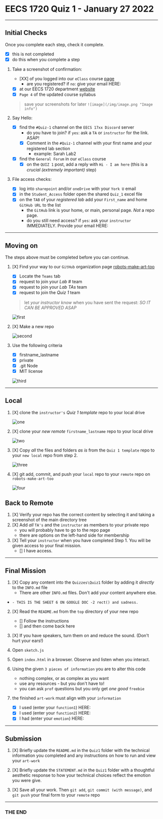 # EECS 1720 Quiz 1 - January 27 2022

---

## Initial Checks

Once you complete each step, check it complete.

- [X] this is not completed
- [X] do this when you complete a step

1. Take a screenshot of confirmation:
   - [XX] of you logged into our `eClass` course [page](https://eclass.yorku.ca/course/view.php?id=48978)
     - are you registered? if `no`: give your email HERE:
   - [X] at our EECS 1720 department [website](https://www.eecs.yorku.ca/course_archive/2021-22/W/1720/)
   - [X] `Page 4` of the updated course syllabus

   > save your screenshots for later
   > `![image](/img/image.png "Image info")`

2. Say Hello:
   - [X] find the `#Quiz-1` channel on the `EECS 17xx Discord` server
     - do you have to join? if `yes`: ask a `TA` or `instructor` for the link. ASAP!
     - [X] Comment in the `#Quiz-1` channel with your first name and your registered lab section
       - example: Sarah Lab2
   - [X] find the `General Forum` in our `eClass` course
     - [X] on the `QUIZ 1` post, add a reply with `Hi - I am here` (this is a _crucial (extremely important)_ step)

3. File access checks:
   - [X] log into `sharepoint` and/or `oneDrive` with your `York U` email
   - [X] in the `Student_Access` folder open the shared `Quiz_1` excel file
   - [X] on the `TAB` of your _registered lab_ add your `First_name` and home `GitHub URL` to the list
     - the `GitHub` link is your home, or main, personal page. _Not_ a repo page.
     - do you still need access? if `yes`: ask your `instructor` IMMEDIATELY. Provide your email HERE:

---

## Moving on

The steps above must be completed before you can continue.

1. [X] Find your way to our `GitHub` organization page [robots-make-art-too](https://github.com/robots-make-art-too)
   - [X] Locate the `Teams` tab
   - [X] request to join your _Lab #_ team
   - [X] request to join your _Lab TAs_ team
   - [X] request to join the _Quiz 1_ team

   > let _your instructor know_ when you have sent the request: *SO IT CAN BE APPROVED ASAP*

   ![first](/img/join-team.png "Step 1: Join the team")

2. [X] Make a new repo

   ![second](/img/make-repo.png "Step 2: Create a Repo")

3. Use the following criteria
   - [X] firstname_lastname
   - [X] private
   - [X] .git Node
   - [X] MIT license

   ![third](/img/criteria.png "Step 3: You must follow this format")

---

## Local

1. [X] clone the `instructor's` _Quiz 1 template_ repo to your local drive

   ![one](/img/clone-instr.png "Step 1: Clone the template repo")

2. [X] clone your _new remote_ `firstname_lastname` repo to your local drive

   ![two](/img/clone_your.png "Step 2: Clone the template repo")

3. [X] Copy _all_ the files and folders _as is_ from the  `Quiz 1 template` repo to your `new local` repo from step 2.

   ![three](/img/copy.png "Step 3: Copy the template repo")

4. [X] git add, commit, and push your `local` repo to your `remote` repo on `robots-make-art-too`

   ![four](/img/send-remote.png "Step 4: Push to remote")

## Back to Remote

1. [X] Verify your repo has the correct content by selecting it and taking a screenshot of the main directory tree
2. [X] Add _all_ `TA's` and the `instructor` as members to your private repo
   - you will probably have to go to the repo page
   - there are options on the left-hand side for membership
3. [X] Tell your `instructor` when you have completed Step 1. You will be given access to your final mission.
      - [] I have access.

---

## Final Mission

1. [X] Copy any content into the `Quizzes\Quiz1` folder by adding it _directly_ to the `INFO.md` file
   - There are other `INFO.md` files. Don't add your content anywhere else.
    
  -     - THIS IS THE SHEET 6 ON GOOGLE DOC -2 rect() and sadness.

2. [X] Read the `README.md` from the `top` directory of your new repo
   - [] Follow the instructions
   - [] and then come back here

3. [X] If you have speakers, turn them on and reduce the sound. (Don't hurt your ears!)

4. Open `sketch.js`

5. Open `index.html` in a browser. Observe and listen when you interact.

6. Using the given `3 pieces of information` you are to alter this code
   - nothing complex, or as complex as you want
   - use any resources - but you don't have to!
   - you can ask `prof` questions but you only get _one good_ `freebie`

7. the finished `art-work` must align with your `information`
   - [X] I used (enter your `function1`) HERE:
   - [X] I used (enter your `function2`) HERE:
   - [X] I had (enter your `emotion`) HERE:

---

## Submission

1. [X] Briefly update the `README.md` in the `Quiz1` folder with the technical information you completed and any instructions on how to run and view your `art-work`

2. [X] Briefly update the `STATEMENT.md` in the `Quiz1` folder with a thoughtful aesthetic response to how your technical choices reflect the emotion you were give.

3. [X] Save all your work. Then `git add`, `git commit (with message)`, and `git push` your final form to your `remote` repo

---

### THE END
